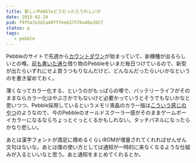 ```yaml
---
title: 新しいPebbleどうだったらうれしいか
date: 2015-02-24
pid: f9f5a7e2d2ad0fffee637570a46a3027
status: p
tags:
   - pebble
---
```


Pebbleのサイトで先週から[カウントダウン](https://getpebble.com/#/UGO2vb:V0i)が始まっていて、新機種が出るらしいとの噂。[前も書いた通り](http://text-perforation.doppac.cc/2015/01/18/)借り物のPebbleをいまだ毎日つけているので、新型が出たらいずれにせよ買うつもりなんだけど、どんなんだったらいいかなというのを書き留めておく。

薄くなってカラー化する、というのがもっぱらの噂で、バッテリーライフがそのままならカラー化はやぶさかでもないけど必要かっていうとそうでもないかなと思いつつ、Pebble採用しているというメモリ液晶のカラー版は[こういう感じのやつ](http://www.j-display.com/news/2014/20140109.html)のようなので、今のPebbleのオールドスクーラー感がそのままゲームボーイカラーになるならちょっとぐっとくるかもしれない。タッチパネルになったらかなり悲しい。

あとは漢字フォントが満足に積めるぐらいROMが増量されてくれればぜんぜん文句はないな。あとは僕の使い方としては通知が一時的に来なくなるような仕組みが入るといいなと思う。あと通知をまとめてくれるとか。